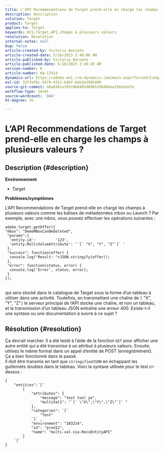 ```yaml
---
title: L’API Recommendations de Target prend-elle en charge les champs à plusieurs valeurs ?
description: Description
solution: Target
product: Target
applies-to: Target
keywords: KCS,Target,API,champs à plusieurs valeurs
resolution: Resolution
internal-notes: null
bug: false
article-created-by: Victoria Barnato
article-created-date: 5/16/2023 2:48:06 AM
article-published-by: Victoria Barnato
article-published-date: 5/16/2023 2:49:28 AM
version-number: 6
article-number: KA-17414
dynamics-url: https://adobe-ent.crm.dynamics.com/main.aspx?forceUCI=1&pagetype=entityrecord&etn=knowledgearticle&id=01b2ed10-94f3-ed11-8848-6045bd006ce9
exl-id: 32ffef6c-5079-4311-b4bf-0eb3e1505406
source-git-commit: 46a836cef051968405d8965268404ea258a2eb7e
workflow-type: tm+mt
source-wordcount: '164'
ht-degree: 3%

---
```


# L’API Recommendations de Target prend-elle en charge les champs à plusieurs valeurs ?

## Description {#description}

<b>Environnement</b>
- Target


<b>Problèmes/symptômes</b>

L’API Recommendations de Target prend-elle en charge les champs à plusieurs valeurs comme les balises de métadonnées mbox ou Launch ? Par exemple, avec une mbox, vous pouvez effectuer les opérations suivantes :


```
adobe.target.getOffer({
"mbox": "DemoMBoxCanBeDeleted",
 "params":{
  'entity.id':         '123',   
  'entity.MultiValueAttribute': '`[` "X", "Y", "Z"`]` '
 },
 "success": function(offer) {
  console.log("Result: "+JSON.stringify(offer));
 },
 "error": function(status, error) {
  console.log('Error', status, error);
 }
});
```

<br>qui sera stocké dans le catalogue de Target sous la forme d’un tableau à utiliser dans une activité. Toutefois, en transmettant une chaîne de `[` &quot;X&quot;, &quot;Y&quot;, &quot;Z&quot;`]`  le serveur principal de l’API stocke une chaîne, et non un tableau, et la transmission d’un tableau JSON entraîne une erreur 400. Existe-t-il une syntaxe ou une documentation à suivre à ce sujet ?

## Résolution {#resolution}


Ça devrait marcher. Il a été testé à l’aide de la fonction `GET` pour afficher une autre entité qui a été transmise à un attribut à plusieurs valeurs. Ensuite, utilisez le même format dans un appel d’entité de POST (enregistrement). Ça a bien fonctionné dans le passé.
<br>Il doit être transmis en tant que `stringifiedJSON` en échappant les guillemets doubles dans le tableau. Voici la syntaxe utilisée pour le test ci-dessus :<br>

```
{
    "entities":`[` 
        {
            "attributes": {
                "message": "test tool yo",
                "multiVal1": "`[` \"X\",\"Y\",\"Z\"`]` "
            },
            "categories": `[` 
                "test"
            `]` ,
            "environment": "183214",
            "id": "prod12",
            "name": "multi-val-via-RecsEntityAPI"
        }
    `]` 
}
```
